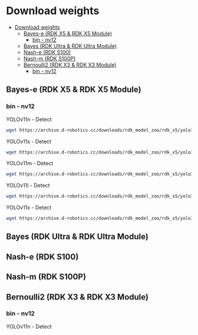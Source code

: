 # Download weights

- [Download weights](#download-weights)
  - [Bayes-e (RDK X5 \& RDK X5 Module)](#bayes-e-rdk-x5--rdk-x5-module)
    - [bin - nv12](#bin---nv12)
  - [Bayes (RDK Ultra \& RDK Ultra Module)](#bayes-rdk-ultra--rdk-ultra-module)
  - [Nash-e (RDK S100)](#nash-e-rdk-s100)
  - [Nash-m (RDK S100P)](#nash-m-rdk-s100p)
  - [Bernoulli2 (RDK X3 \& RDK X3 Module)](#bernoulli2-rdk-x3--rdk-x3-module)
    - [bin - nv12](#bin---nv12-1)



## Bayes-e (RDK X5 & RDK X5 Module)
### bin - nv12
YOLOv11n - Detect
```bash
wget https://archive.d-robotics.cc/downloads/rdk_model_zoo/rdk_x5/yolo11n_detect_bayese_640x640_nv12_modified.bin
```
YOLOv11s - Detect
```bash
wget https://archive.d-robotics.cc/downloads/rdk_model_zoo/rdk_x5/yolo11s_detect_bayese_640x640_nv12_modified.bin
```
YOLOv11m - Detect
```bash
wget https://archive.d-robotics.cc/downloads/rdk_model_zoo/rdk_x5/yolo11m_detect_bayese_640x640_nv12_modified.bin
```
YOLOv11l - Detect
```bash
wget https://archive.d-robotics.cc/downloads/rdk_model_zoo/rdk_x5/yolo11l_detect_bayese_640x640_nv12_modified.bin
```
YOLOv11x - Detect
```bash
wget https://archive.d-robotics.cc/downloads/rdk_model_zoo/rdk_x5/yolo11x_detect_bayese_640x640_nv12_modified.bin
```

## Bayes (RDK Ultra & RDK Ultra Module)


## Nash-e (RDK S100)


## Nash-m (RDK S100P)


## Bernoulli2 (RDK X3 & RDK X3 Module)
### bin - nv12
YOLOv11n - Detect
```bash
```